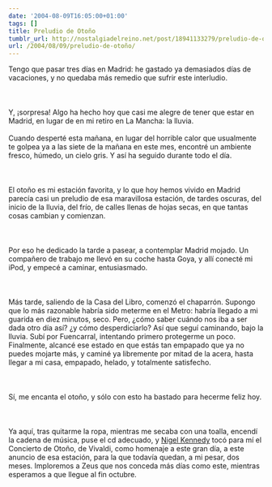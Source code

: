 ```yaml
---
date: '2004-08-09T16:05:00+01:00'
tags: []
title: Preludio de Otoño
tumblr_url: http://nostalgiadelreino.net/post/18941133279/preludio-de-otoño
url: /2004/08/09/preludio-de-otoño/
---
```


<p>Tengo que pasar tres días en Madrid: he gastado ya demasiados días de vacaciones, y no quedaba más remedio que sufrir este interludio. <br/><br/><br/><br/>Y, ¡sorpresa! Algo ha hecho hoy que casi me alegre de tener que estar en Madrid, en lugar de en mi retiro en La Mancha: la lluvia.<br/><br/>Cuando desperté esta mañana, en lugar del horrible calor que usualmente te golpea ya a las siete de la mañana en este mes, encontré un ambiente fresco, húmedo, un cielo gris. Y así ha seguido durante todo el día.<br/><br/><br/><br/>El otoño es mi estación favorita, y lo que hoy hemos vivido en Madrid parecía casi un preludio de esa maravillosa estación, de tardes oscuras, del inicio de la lluvia, del frío, de calles llenas de hojas secas, en que tantas cosas cambian y comienzan.<br/><br/><br/><br/>Por eso he dedicado la tarde a pasear, a contemplar Madrid mojado. Un compañero de trabajo me llevó en su coche hasta Goya, y allí conecté mi iPod, y empecé a caminar, entusiasmado.<br/><br/><br/><br/>Más tarde, saliendo de la Casa del Libro, comenzó el chaparrón. Supongo que lo más razonable habría sido meterme en el Metro: habría llegado a mi guarida en diez minutos, seco. Pero, ¿cómo saber cuándo nos iba a ser dada otro día así? ¿y cómo desperdiciarlo? Así que seguí caminando, bajo la lluvia. Subí por Fuencarral, intentando primero protegerme un poco. Finalmente, alcancé ese estado en que estás tan empapado que ya no puedes mojarte más, y caminé ya libremente por mitad de la acera, hasta llegar a mi casa, empapado, helado, y totalmente satisfecho.<br/><br/><br/><br/>Sí, me encanta el otoño, y sólo con esto ha bastado para hecerme feliz hoy.<br/><br/><br/><br/>Ya aquí, tras quitarme la ropa, mientras me secaba con una toalla, encendí la cadena de música, puse el cd adecuado, y <a href="http://www.emiclassics.com/artists/biogs/kennb.html">Nigel Kennedy</a> tocó para mí el Concierto de Otoño, de Vivaldi, como homenaje a este gran día, a este anuncio de esa estación, para la que todavía quedan, a mi pesar, dos meses. Imploremos a Zeus que nos conceda más días como este, mientras esperamos a que llegue al fin octubre.</p><div class="blogger-post-footer"><img width="1" height="1" src="https://blogger.googleusercontent.com/tracker/1180118427259117074-4291135750563220692?l=nostalgiadelreino.blogspot.com" alt=""/></div>